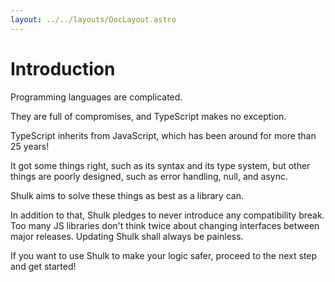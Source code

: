 ```yaml
---
layout: ../../layouts/DocLayout.astro
---
```


# Introduction

Programming languages are complicated.

They are full of compromises, and TypeScript makes no exception.

TypeScript inherits from JavaScript, which has been around for more than 25 years!

It got some things right, such as its syntax and its type system, but other things are poorly designed, such as error handling, null, and async.

Shulk aims to solve these things as best as a library can.

In addition to that, Shulk pledges to never introduce any compatibility break. Too many JS libraries don't think twice about changing interfaces between major releases. Updating Shulk shall always be painless.

If you want to use Shulk to make your logic safer, proceed to the next step and get started!
